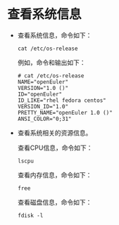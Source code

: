 # 查看系统信息<a name="ZH-CN_TOPIC_0182317140"></a>

-   查看系统信息，命令如下：

    ```
    cat /etc/os-release
    ```

    例如，命令和输出如下：

    ```
    # cat /etc/os-release
    NAME="openEuler"
    VERSION="1.0 ()"
    ID="openEuler"
    ID_LIKE="rhel fedora centos"
    VERSION_ID="1.0"
    PRETTY_NAME="openEuler 1.0 ()"
    ANSI_COLOR="0;31"
    ```


-   查看系统相关的资源信息。

    查看CPU信息，命令如下：

    ```
    lscpu
    ```

    查看内存信息，命令如下：

    ```
    free
    ```

    查看磁盘信息，命令如下：

    ```
    fdisk -l
    ```


